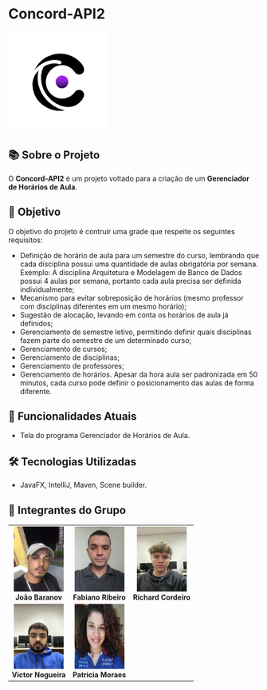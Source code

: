 # Concord-API2

<div>
    <img src="./IMG/concord-logo.png" style="width:200px; height:200px;" alt="logo"/>
</div>

## 📚 Sobre o Projeto

O **Concord-API2** é um projeto voltado para a criação de um **Gerenciador de Horários de Aula**.

## 🎯 Objetivo

O objetivo do projeto é contruir uma grade que respeite os seguintes requisitos:
-  Definição de horário de aula para um semestre do curso, lembrando que cada disciplina 
possui uma quantidade de aulas obrigatória por semana. Exemplo: A disciplina 
Arquitetura e Modelagem de Banco de Dados possui 4 aulas por semana, portanto cada 
aula precisa ser definida individualmente;
-  Mecanismo para evitar sobreposição de horários (mesmo professor com disciplinas 
diferentes em um mesmo horário);
-  Sugestão de alocação, levando em conta os horários de aula já definidos;
-  Gerenciamento de semestre letivo, permitindo definir quais disciplinas fazem parte do 
semestre de um determinado curso;
-  Gerenciamento de cursos;
-  Gerenciamento de disciplinas;
-  Gerenciamento de professores;
-  Gerenciamento de horários. Apesar da hora aula ser padronizada em 50 minutos, cada 
curso pode definir o posicionamento das aulas de forma diferente.

## 🚀 Funcionalidades Atuais

-  Tela do programa Gerenciador de Horários de Aula.

## 🛠️ Tecnologias Utilizadas

-  JavaFX, IntelliJ, Maven, Scene builder.
  
## 👥 Integrantes do Grupo

<div align="center">
  <table>
    <tr>
      <td align="center">
        <img src="./IMG/joao baranov.jpg" width="100px;" height="130px" alt="Integrante 1"/>
        <br />
        <b>João Baranov</b>
      </td>
      <td align="center">
        <img src="./IMG/fabiano.jpg" width="100px;" height="130px" alt="Integrante 2"/>
        <br />
        <b>Fabiano Ribeiro</b>
      </td>
      <td align="center">
        <img src="./IMG/richard.jpeg" width="100px;" height="130px" alt="Integrante 3"/>
        <br />
        <b>Richard Cordeiro</b>
      </td>
    </tr>
    <tr>
      <td align="center">
        <img src="./IMG/victor.jpeg" width="100px;" height="130px" alt="Integrante 4"/>
        <br />
        <b>Victor Nogueira</b>
      </td>
      <td align="center">
        <img src="./IMG/patricia.jpg" width="100px;" height="130px" alt="Integrante 5"/>
        <br />
        <b>Patricia Moraes</b>
  </td>
    </tr>
  </table>
</div>
  </table>
</div>


